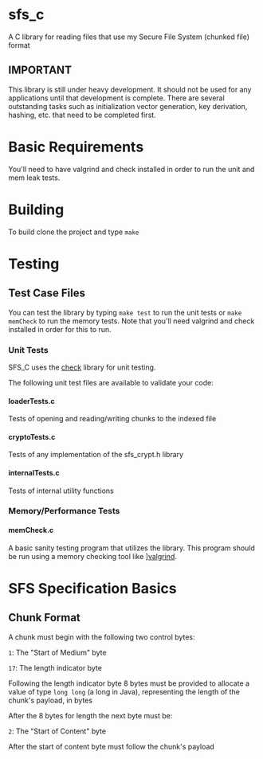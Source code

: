 # sfs_c
A C library for reading files that use my Secure File System (chunked file) format

## IMPORTANT
This library is still under heavy development.  It should not be used for any applications until that development is complete.  There are several outstanding tasks such as initialization vector generation, key derivation, hashing, etc. that need to be completed first.

# Basic Requirements
You'll need to have valgrind and check installed in order to run the unit and mem leak tests.

# Building
To build clone the project and type ```make```

# Testing
## Test Case Files

You can test the library by typing ```make test``` to run the unit tests or ```make memCheck``` to run the memory tests.  Note that you'll need valgrind and check installed in order for this to run.

### Unit Tests
SFS_C uses the [check](https://libcheck.github.io/check/) library for unit testing.

The following unit test files are available to validate your code:

#### loaderTests.c
Tests of opening and reading/writing chunks to the indexed file

#### cryptoTests.c
Tests of any implementation of the sfs_crypt.h library

#### internalTests.c
Tests of internal utility functions

### Memory/Performance Tests
#### memCheck.c
A basic sanity testing program that utilizes the library.  This program should be run using a memory checking tool like ][valgrind](https://valgrind.org/).

# SFS Specification Basics
## Chunk Format
A chunk must begin with the following two control bytes:

```1```:    The "Start of Medium" byte

```17```:   The length indicator byte

Following the length indicator byte 8 bytes must be provided to allocate a value of type ```long long``` (a long in Java), representing the length of the chunk's payload, in bytes

After the 8 bytes for length the next byte must be:

```2```:    The "Start of Content" byte

After the start of content byte must follow the chunk's payload
